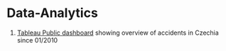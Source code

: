# Data-Analytics

1. [Tableau Public dashboard](https://public.tableau.com/app/profile/honza6502/viz/StatistikanehodovostivCesku/Skodynazivotechamajetku) showing overview of accidents in Czechia since 01/2010
